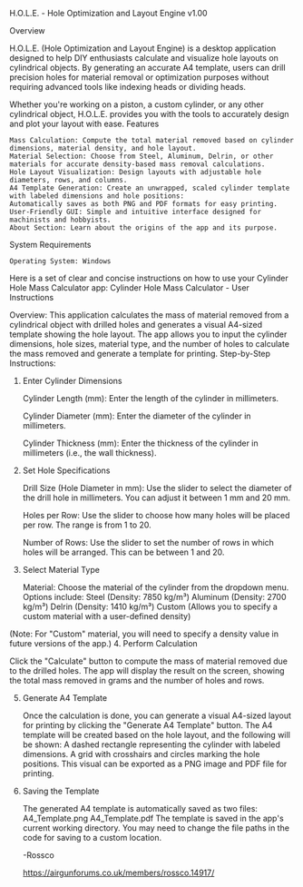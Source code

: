 H.O.L.E. - Hole Optimization and Layout Engine v1.00

Overview

H.O.L.E. (Hole Optimization and Layout Engine) is a desktop application designed to help DIY enthusiasts calculate and visualize hole layouts on cylindrical objects. By generating an accurate A4 template, users can drill precision holes for material removal or optimization purposes without requiring advanced tools like indexing heads or dividing heads.

Whether you're working on a piston, a custom cylinder, or any other cylindrical object, H.O.L.E. provides you with the tools to accurately design and plot your layout with ease.
Features

    Mass Calculation: Compute the total material removed based on cylinder dimensions, material density, and hole layout.
    Material Selection: Choose from Steel, Aluminum, Delrin, or other materials for accurate density-based mass removal calculations.
    Hole Layout Visualization: Design layouts with adjustable hole diameters, rows, and columns.
    A4 Template Generation: Create an unwrapped, scaled cylinder template with labeled dimensions and hole positions:
    Automatically saves as both PNG and PDF formats for easy printing.
    User-Friendly GUI: Simple and intuitive interface designed for machinists and hobbyists.
    About Section: Learn about the origins of the app and its purpose.

System Requirements

    Operating System: Windows

    
Here is a set of clear and concise instructions on how to use your Cylinder Hole Mass Calculator app:
Cylinder Hole Mass Calculator - User Instructions

Overview:
This application calculates the mass of material removed from a cylindrical object with drilled holes and generates a visual A4-sized template showing the hole layout. The app allows you to input the cylinder dimensions, hole sizes, material type, and the number of holes to calculate the mass removed and generate a template for printing.
Step-by-Step Instructions:

1. Enter Cylinder Dimensions

    Cylinder Length (mm):
    Enter the length of the cylinder in millimeters.

    Cylinder Diameter (mm):
    Enter the diameter of the cylinder in millimeters.

    Cylinder Thickness (mm):
    Enter the thickness of the cylinder in millimeters (i.e., the wall thickness).

2. Set Hole Specifications

    Drill Size (Hole Diameter in mm):
    Use the slider to select the diameter of the drill hole in millimeters. You can adjust it between 1 mm and 20 mm.

    Holes per Row:
    Use the slider to choose how many holes will be placed per row. The range is from 1 to 20.

    Number of Rows:
    Use the slider to set the number of rows in which holes will be arranged. This can be between 1 and 20.

3. Select Material Type

    Material: Choose the material of the cylinder from the dropdown menu. Options include:
        Steel (Density: 7850 kg/m³)
        Aluminum (Density: 2700 kg/m³)
        Delrin (Density: 1410 kg/m³)
        Custom (Allows you to specify a custom material with a user-defined density)

(Note: For "Custom" material, you will need to specify a density value in future versions of the app.)
4. Perform Calculation

Click the "Calculate" button to compute the mass of material removed due to the drilled holes. The app will display the result on the screen, showing the total mass removed in grams and the number of holes and rows.

5. Generate A4 Template

    Once the calculation is done, you can generate a visual A4-sized layout for printing by clicking the "Generate A4 Template" button.
        The A4 template will be created based on the hole layout, and the following will be shown:
        A dashed rectangle representing the cylinder with labeled dimensions.
        A grid with crosshairs and circles marking the hole positions.
        This visual can be exported as a PNG image and PDF file for printing.

6. Saving the Template

    The generated A4 template is automatically saved as two files:
        A4_Template.png
        A4_Template.pdf
        The template is saved in the app's current working directory. You may need to change the file paths in the code for saving to a custom location.

   -Rossco

   https://airgunforums.co.uk/members/rossco.14917/
